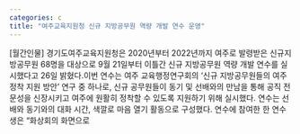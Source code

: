 ```yaml
---
categories: c
title: "여주교육지원청 신규 지방공무원 역량 개발 연수 운영"
---
```

[월간인물] 경기도여주교육지원청은 2020년부터 2022년까지 여주로 발령받은 신규지방공무원 68명을 대상으로 9월 21일부터 이틀간 신규 지방공무원 역량 개발 연수를 실시했다고 26일 밝혔다.이번 연수는 여주 교육행정연구회의 ‘신규 지방공무원들의 여주 정착 지원 방안’ 연구 중 하나로, 신규 공무원들이 동기 및 선배와의 만남을 통해 공직 전문성을 신장시키고 여주에 원활히 정착할 수 있도록 지원하기 위해 실시했다. 연수는 선배와 동기와의 대화 시간, 색깔로 마음 열기 활동으로 구성했다. 연수에 참여한 한 연수생은 “화상회의 화면으로